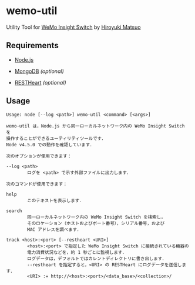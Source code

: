 # wemo-util

Utility Tool for [WeMo Insight Switch](http://www.belkin.com/us/support-product?pid=01t80000003JS3FAAW) by [Hiroyuki Matsuo](http://sdl.ist.osaka-u.ac.jp/~h-matsuo/)

## Requirements

* [Node.js](https://nodejs.org/)

* [MongoDB](https://www.mongodb.com/) *(optional)*

* [RESTHeart](http://restheart.org/) *(optional)*

## Usage

```
Usage: node [--log <path>] wemo-util <command> [<args>]

wemo-util は，Node.js から同一ローカルネットワーク内の WeMo Insight Switch を
操作することができるユーティリティツールです．
Node v4.5.0 での動作を確認しています．

次のオプションが使用できます：

--log <path>
        ログを <path> で示す外部ファイルに出力します．

次のコマンドが使用できます：

help
        このテキストを表示します．

search
        同一ローカルネットワーク内の WeMo Insight Switch を検索し，
        そのロケーション（ホストおよびポート番号），シリアル番号，および
        MAC アドレスを調べます．

track <host>:<port> [--restheart <URI>]
        <host>:<port> で指定した WeMo Insight Switch に接続されている機器の
        電力消費状況などを，約 1 秒ごとに監視します．
        ログデータは，デフォルトではカレントディレクトリに書き出します．
        --restheart を指定すると，<URI> の RESTHeart にログデータを送信します．
        <URI> := http://<host>:<port>/<data_base>/<collection>/
```
